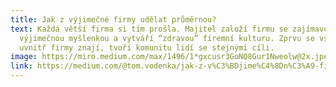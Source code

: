 ```yaml
---
title: Jak z výjimečné firmy udělat průměrnou?
text: Každá větší firma si tím prošla. Majitel založí firmu se zajímavou,
  výjimečnou myšlenkou a vytváří “zdravou” firemní kulturu. Zprvu se všichni
  uvnitř firmy znají, tvoří komunitu lidí se stejnými cíli.
image: https://miro.medium.com/max/1496/1*gxcusr3GoNQ8Gur1Nweolw@2x.jpeg
link: https://medium.com/@tom.vodenka/jak-z-v%C3%BDjime%C4%8Dn%C3%A9-firmy-ud%C4%9Blat-pr%C5%AFm%C4%9Brnou-8d6319171262
---
```

